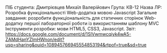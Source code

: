 ПІБ студента: Дмитрієвцев Михаїл Валерійович Група: КВ-12 Назва 
ЛР: Розробка функціональності Web-додатка мовою Javascript 
Загальне завдання: розробити функціональність для статичних сторінок Web-додатку першої лабораторної роботи із використанням шаблону MVC
Інструменти розробки: мови HTML5, CSS3, Javascript.
Звіт: https://docs.google.com/document/d/1SlVwmwcqiyk4wA5-ZAMdHanYZlmHWnon/edit?usp=sharing&ouid=108945766945554853194&rtpof=true&sd=true
